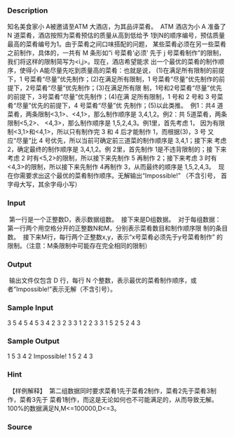 
### Description
知名美食家小 A被邀请至ATM 大酒店，为其品评菜肴。 
ATM 酒店为小 A 准备了 N 道菜肴，酒店按照为菜肴预估的质量从高到低给予
1到N的顺序编号，预估质量最高的菜肴编号为1。由于菜肴之间口味搭配的问题，
某些菜肴必须在另一些菜肴之前制作，具体的，一共有 M 条形如“i 号菜肴‘必须’
先于 j 号菜肴制作”的限制，我们将这样的限制简写为<i,j>。现在，酒店希望能求
出一个最优的菜肴的制作顺序，使得小 A能尽量先吃到质量高的菜肴：也就是说，
(1)在满足所有限制的前提下，1 号菜肴“尽量”优先制作；(2)在满足所有限制，1
号菜肴“尽量”优先制作的前提下，2号菜肴“尽量”优先制作；(3)在满足所有限
制，1号和2号菜肴“尽量”优先的前提下，3号菜肴“尽量”优先制作；(4)在满
足所有限制，1 号和 2 号和 3 号菜肴“尽量”优先的前提下，4 号菜肴“尽量”优
先制作；(5)以此类推。 
例1：共4 道菜肴，两条限制<3,1>、<4,1>，那么制作顺序是 3,4,1,2。例2：共
5道菜肴，两条限制<5,2>、 <4,3>，那么制作顺序是 1,5,2,4,3。例1里，首先考虑 1，
因为有限制<3,1>和<4,1>，所以只有制作完 3 和 4 后才能制作 1，而根据(3)，3 号
又应“尽量”比 4 号优先，所以当前可确定前三道菜的制作顺序是 3,4,1；接下来
考虑2，确定最终的制作顺序是 3,4,1,2。例 2里，首先制作 1是不违背限制的；接
下来考虑 2 时有<5,2>的限制，所以接下来先制作 5 再制作 2；接下来考虑 3 时有
<4,3>的限制，所以接下来先制作 4再制作 3，从而最终的顺序是 1,5,2,4,3。 
现在你需要求出这个最优的菜肴制作顺序。无解输出“Impossible!” （不含引号，
首字母大写，其余字母小写） 
### Input
 第一行是一个正整数D，表示数据组数。 
接下来是D组数据。 
对于每组数据： 
第一行两个用空格分开的正整数N和M，分别表示菜肴数目和制作顺序限
制的条目数。 
接下来M行，每行两个正整数x,y，表示“x号菜肴必须先于y号菜肴制作”
的限制。（注意：M条限制中可能存在完全相同的限制） 
### Output
 输出文件仅包含 D 行，每行 N 个整数，表示最优的菜肴制作顺序，或
者”Impossible!”表示无解（不含引号）。 
### Sample Input
3 
5 4 
5 4 
5 3 
4 2 
3 2 
3 3 
1 2 
2 3 
3 1 
5 2 
5 2 
4 3 
### Sample Output
1 5 3 4 2 
Impossible! 
1 5 2 4 3 
### Hint
 【样例解释】 
第二组数据同时要求菜肴1先于菜肴2制作，菜肴2先于菜肴3制作，菜肴3先于
菜肴1制作，而这是无论如何也不可能满足的，从而导致无解。 
100%的数据满足N,M<=100000,D<=3。 

### Source
